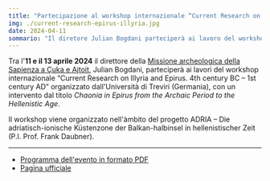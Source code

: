 ```yaml
---
title: "Partecipazione al workshop internazionale “Current Research on Illyria and Epirus. 4th century BC – 1st century AD”"
img: ./current-research-epirus-illyria.jpg
date: 2024-04-11
sommario: "Il diretore Julian Bogdani parteciperà ai lavoro del workshop internazionale “Current Research on Illyria and Epirus. 4th century BC – 1st century AD” organizzato dall'Università di Treviri (Germania), 11-13 aprile 2024"
---
```



Tra l'**11 e il 13 aprile 2024** il direttore della [Missione archeologica della Sapienza a Çuka e Ajtoit](../ricerca/missione-archeologica-sapienza-a-cuka-e-ajtoit-albania/), Julian Bogdani, parteciperà ai lavori del workshop internazionale “Current Research on Illyria and Epirus. 4th century BC – 1st century AD” organizzato dall'Università di Treviri (Germania), con un intervento dal titolo _Chaonia in Epirus from the Archaic Period to the Hellenistic Age_.

Il workshop viene organizzato nell'àmbito del progetto ADRIA – Die adriatisch-ionische Küstenzone der Balkan-halbinsel in hellenistischer Zeit (P.I. Prof. Frank Daubner).

---

- [Programma dell'evento in formato PDF](./program-current-research-epirus-illyria.pdf)
- [Pagina ufficiale](https://www.uni-trier.de/universitaet/fachbereiche-faecher/fachbereich-iii/faecher/geschichte/profil/fachgebiete/alte-geschichte-2/aktuelles/detailansicht)